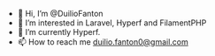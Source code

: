 - 👋 Hi, I’m @DuilioFanton
- 👀 I’m interested in Laravel, Hyperf and FilamentPHP
- 🌱 I’m currently Hyperf.
- 📫 How to reach me duilio.fanton0@gmail.com

<!---
DuilioFanton/DuilioFanton is a ✨ special ✨ repository because its `README.md` (this file) appears on your GitHub profile.
You can click the Preview link to take a look at your changes.
--->
